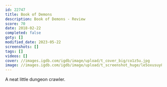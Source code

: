 ```yaml
---
id: 22747
title: Book of Demons
description: Book of Demons - Review
score: 70
date: 2018-02-22
completed: false
goty: []
modified_date: 2023-05-22
screenshots: []
tags: []
videos: []
cover: //images.igdb.com/igdb/image/upload/t_cover_big/co1z5u.jpg
image: //images.igdb.com/igdb/image/upload/t_screenshot_huge/le5oxusuy87vvyjna4w4.jpg
---
```

A neat little dungeon crawler.